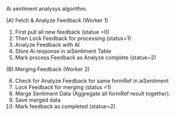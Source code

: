 Ai sentiment analysys algorithm.

(A) Fetch & Analyze Feedback (Worker 1)

1. First pull all new feedback (statue =0)
2. Then Lock Feedback for processing (status=1)
3. Analyze Feedback with AI
4. Store Ai response in aiSentiment Table
5. Mark process Feedback as Analyze complete (statue=2)

(B) Merging Feedback (Worker 2)

6. Check for Analyze Feedback for same formRef in aiSentiment
7. Lock Feedback for merging (status =1)
8. Merge Sentiment Data (Aggregate all formRef result together).
9. Save merged data
10. Mark feedback as completed (statue=2)
